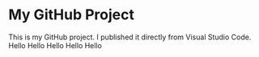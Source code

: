 # My GitHub Project

This is my GitHub project. I published it directly from Visual Studio Code.
Hello
Hello
Hello
Hello
Hello